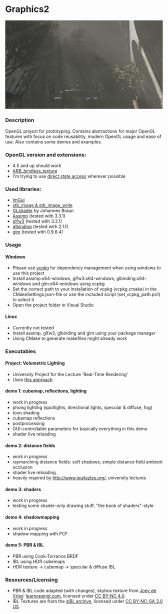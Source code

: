 # Graphics2

![Volumetric Rendering](/resources/screenshots/1.png)

### Description
OpenGL project for prototyping.
Contains abstractions for major OpenGL features with focus on code reusability, modern OpenGL usage and ease of use.
Also contains some demos and examples.

### OpenGL version and extensions:
* 4.5 and up should work
* [ARB_bindless_texture](https://www.khronos.org/opengl/wiki/Bindless_Texture)
* I'm trying to use [direct state access](https://www.khronos.org/opengl/wiki/Direct_State_Access) wherever possible

### Used libraries:
* [ImGui](https://github.com/ocornut/imgui)
* [stb_image & stb_image_write](https://github.com/nothings/stb)
* [GLshader](https://gitlab.uni-koblenz.de/johannesbraun/glshader) by Johannes Braun
* [Assimp](http://assimp.org/) (tested with 3.3.1)
* [glfw3](http://www.glfw.org/) (tested with 3.2.1)
* [glbinding](https://github.com/cginternals/glbinding) (tested with 2.1.1)
* [glm](https://glm.g-truc.net/0.9.8/index.html) (tested with 0.9.8.4)

### Usage
#### Windows
* Please use [vcpkg](https://github.com/Microsoft/vcpkg) for dependency management when using windows to use this project
* Install assimp:x64-windows, glfw3:x64-windows, glbinding:x64-windows and glm:x64-windows using vcpkg
* Set the correct path to your installation of vcpkg (vcpkg.cmake) in the CMakeSettings.json-file or use the included script (set_vcpkg_path.ps1) to select it
* Open the project folder in Visual Studio
#### Linux
* Currently not tested
* Install assimp, glfw3, glbinding and glm using your package manager
* Using CMake to generate makefiles might already work

### Executables
#### Project: Volumetric Lighting
* University Project for the Lecture 'Real-Time Rendering'
* Uses [this approach](http://advances.realtimerendering.com/s2014/wronski/bwronski_volumetric_fog_siggraph2014.pdf)


#### demo 1: cubemap, reflections, lighting
* work in progress
* phong lighting (spotlights, directional lights, specular & diffuse, fog)
* toon shading
* cubemap reflections
* postprocessing
* GUI-controllable parameters for basically everything in this demo
* shader live reloading

#### demo 2: distance fields
* work in progress
* raymarching distance fields: soft shadows, simple distance field ambient occlusion
* shader live reloading
* heavily inspired by http://www.iquilezles.org/, university lectures

#### demo 3: shaders
* work in progress
* testing some shader-only drawing stuff, "the book of shaders"-style

#### demo 4: shadowmapping
* work in progress
* shadow mapping with PCF

#### demo 5: PBR & IBL
* PBR using Cook-Torrance BRDF
* IBL using HDR cubemaps
* HDR texture -> cubemap -> specular & diffuse IBL

### Resources/Licensing

* PBR & IBL code adapted (with changes), skybox texture from [Joey de Vries](https://twitter.com/JoeyDeVriez)' [learnopengl.com](learnopengl.com), licensed under [CC BY-NC 4.0](https://creativecommons.org/licenses/by/4.0/legalcode).
* IBL Textures are from the [sIBL archive](http://www.hdrlabs.com/sibl/archive.html), licensed under [CC BY-NC-SA 3.0 US](https://creativecommons.org/licenses/by-nc-sa/3.0/us/legalcode).
